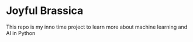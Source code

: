 # Joyful Brassica

This repo is my inno time project to learn more about machine learning and AI in Python
